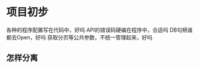 # 项目初步

各种的程序配置写在代码中，好吗
API的错误码硬编在程序中，合适吗
DB句柄谁都去Open，好吗
获取分页等公共参数，不统一管理起来，好吗

## 怎样分离

<!-- CONF：用于存储配置文件
中间件：应用中间件
型号：应用数据库模型
PKG：第三方包
routers路由逻辑处理
runtime应用运行时数据 -->

